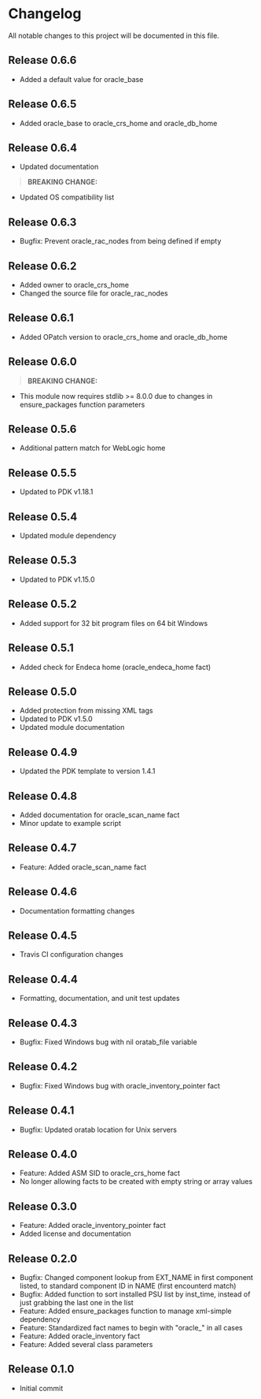 # Changelog

All notable changes to this project will be documented in this file.

## Release 0.6.6

- Added a default value for oracle_base

## Release 0.6.5

- Added oracle_base to oracle_crs_home and oracle_db_home

## Release 0.6.4

- Updated documentation

>**BREAKING CHANGE:**

- Updated OS compatibility list

## Release 0.6.3

- Bugfix: Prevent oracle_rac_nodes from being defined if empty

## Release 0.6.2

- Added owner to oracle_crs_home
- Changed the source file for oracle_rac_nodes

## Release 0.6.1

- Added OPatch version to oracle_crs_home and oracle_db_home

## Release 0.6.0

>**BREAKING CHANGE:**

- This module now requires stdlib >= 8.0.0 due to changes in ensure_packages function parameters

## Release 0.5.6

- Additional pattern match for WebLogic home

## Release 0.5.5

- Updated to PDK v1.18.1

## Release 0.5.4

- Updated module dependency

## Release 0.5.3

- Updated to PDK v1.15.0

## Release 0.5.2

- Added support for 32 bit program files on 64 bit Windows

## Release 0.5.1

- Added check for Endeca home (oracle_endeca_home fact)

## Release 0.5.0

- Added protection from missing XML tags
- Updated to PDK v1.5.0
- Updated module documentation

## Release 0.4.9

- Updated the PDK template to version 1.4.1

## Release 0.4.8

- Added documentation for oracle_scan_name fact
- Minor update to example script

## Release 0.4.7

- Feature: Added oracle_scan_name fact

## Release 0.4.6

- Documentation formatting changes

## Release 0.4.5

- Travis CI configuration changes

## Release 0.4.4

- Formatting, documentation, and unit test updates

## Release 0.4.3

- Bugfix: Fixed Windows bug with nil oratab_file variable

## Release 0.4.2

- Bugfix: Fixed Windows bug with oracle_inventory_pointer fact

## Release 0.4.1

- Bugfix: Updated oratab location for Unix servers

## Release 0.4.0

- Feature: Added ASM SID to oracle_crs_home fact
- No longer allowing facts to be created with empty string or array values

## Release 0.3.0

- Feature: Added oracle_inventory_pointer fact
- Added license and documentation

## Release 0.2.0

- Bugfix: Changed component lookup from EXT_NAME in first component listed, to standard component ID in NAME (first encounterd match)
- Bugfix: Added function to sort installed PSU list by inst_time, instead of just grabbing the last one in the list
- Feature: Added ensure_packages function to manage xml-simple dependency
- Feature: Standardized fact names to begin with "oracle_" in all cases
- Feature: Added oracle_inventory fact
- Feature: Added several class parameters

## Release 0.1.0

- Initial commit
